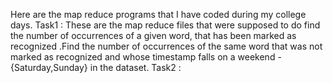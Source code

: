 Here are the map reduce programs that I have coded during my college days.
Task1 : These are the map reduce files that were supposed to do find the number of occurrences of a given word, that has been marked as recognized .Find the number of occurrences of the same word that was not marked as recognized and whose timestamp falls on a weekend - {Saturday,Sunday} in the dataset.
Task2 : 
